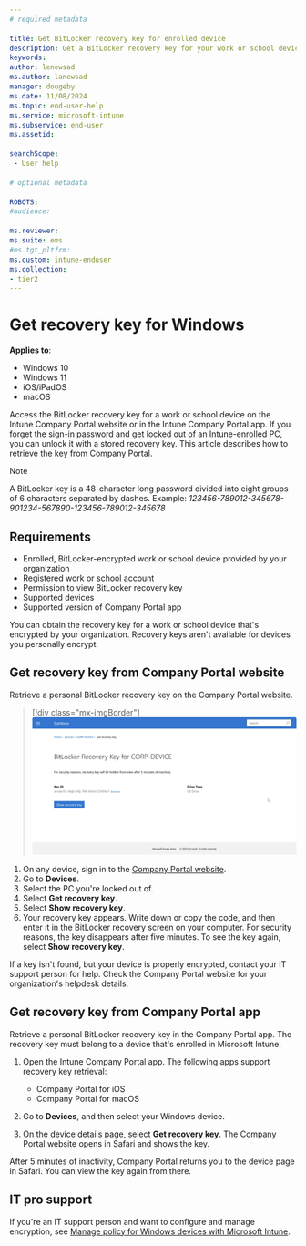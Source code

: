 ```yaml
---
# required metadata

title: Get BitLocker recovery key for enrolled device   
description: Get a BitLocker recovery key for your work or school device from the Company portal website or apps.   
keywords:
author: lenewsad
ms.author: lanewsad
manager: dougeby
ms.date: 11/08/2024
ms.topic: end-user-help
ms.service: microsoft-intune
ms.subservice: end-user
ms.assetid:

searchScope:
 - User help

# optional metadata

ROBOTS:  
#audience:

ms.reviewer: 
ms.suite: ems
#ms.tgt_pltfrm:
ms.custom: intune-enduser
ms.collection:
- tier2
---
```


# Get recovery key for Windows    

**Applies to**:  

 - Windows 10  
 - Windows 11
 - iOS/iPadOS 
 - macOS   

 Access the BitLocker recovery key for a work or school device on the Intune Company Portal website or in the Intune Company Portal app. If you forget the sign-in password and get locked out of an Intune-enrolled PC, you can unlock it with a stored recovery key. This article describes how to retrieve the key from Company Portal.  

 >[!NOTE]
 > A BitLocker key is a 48-character long password divided into eight groups of 6 characters separated by dashes. Example: *123456-789012-345678-901234-567890-123456-789012-345678*  

 ## Requirements  

- Enrolled, BitLocker-encrypted work or school device provided by your organization  
- Registered work or school account   
- Permission to view BitLocker recovery key  
- Supported devices  
- Supported version of Company Portal app 

You can obtain the recovery key for a work or school device that's encrypted by your organization. Recovery keys aren't available for devices you personally encrypt. 

## Get recovery key from Company Portal website  
Retrieve a personal BitLocker recovery key on the Company Portal website. 

> [!div class="mx-imgBorder"]
> ![Example screenshot of the BitLocker Recovery Key page on the Intune Company Portal website. ](./media/get-recovery-key-windows/get-recovery-key-company-portal-website.png)  

1. On any device, sign in to the [Company Portal website](https://portal.manage.microsoft.com).   
1. Go to **Devices**.  
1. Select the PC you're locked out of.
1. Select **Get recovery key**.  
1. Select **Show recovery key**.  
1. Your recovery key appears. Write down or copy the code, and then enter it in the BitLocker recovery screen on your computer. For security reasons, the key disappears after five minutes. To see the key again, select **Show recovery key**.  

If a key isn't found, but your device is properly encrypted, contact your IT support person for help. Check the Company Portal website for your organization's helpdesk details. 

## Get recovery key from Company Portal app 

Retrieve a personal BitLocker recovery key in the Company Portal app. The recovery key must belong to a device that's enrolled in Microsoft Intune.  

1. Open the Intune Company Portal app. The following apps support recovery key retrieval:  

    - Company Portal for iOS  
    - Company Portal for macOS  

2. Go to **Devices**, and then select your Windows device.  
3. On the device details page, select **Get recovery key**. The Company Portal website opens in Safari and shows the key.  

  After 5 minutes of inactivity, Company Portal returns you to the device page in Safari. You can view the key again from there.  

## IT pro support  

If you're an IT support person and want to configure and manage  encryption, see [Manage  policy for Windows devices with Microsoft Intune](../protect/encrypt-devices.md).  

